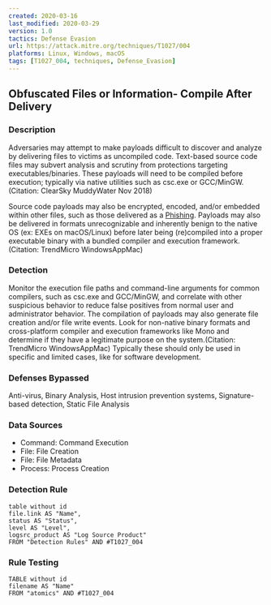```yaml
---
created: 2020-03-16
last_modified: 2020-03-29
version: 1.0
tactics: Defense Evasion
url: https://attack.mitre.org/techniques/T1027/004
platforms: Linux, Windows, macOS
tags: [T1027_004, techniques, Defense_Evasion]
---
```


## Obfuscated Files or Information- Compile After Delivery

### Description

Adversaries may attempt to make payloads difficult to discover and analyze by delivering files to victims as uncompiled code. Text-based source code files may subvert analysis and scrutiny from protections targeting executables/binaries. These payloads will need to be compiled before execution; typically via native utilities such as csc.exe or GCC/MinGW.(Citation: ClearSky MuddyWater Nov 2018)

Source code payloads may also be encrypted, encoded, and/or embedded within other files, such as those delivered as a [Phishing](https://attack.mitre.org/techniques/T1566). Payloads may also be delivered in formats unrecognizable and inherently benign to the native OS (ex: EXEs on macOS/Linux) before later being (re)compiled into a proper executable binary with a bundled compiler and execution framework.(Citation: TrendMicro WindowsAppMac)

### Detection

Monitor the execution file paths and command-line arguments for common compilers, such as csc.exe and GCC/MinGW, and correlate with other suspicious behavior to reduce false positives from normal user and administrator behavior. The compilation of payloads may also generate file creation and/or file write events. Look for non-native binary formats and cross-platform compiler and execution frameworks like Mono and determine if they have a legitimate purpose on the system.(Citation: TrendMicro WindowsAppMac) Typically these should only be used in specific and limited cases, like for software development.

### Defenses Bypassed

Anti-virus, Binary Analysis, Host intrusion prevention systems, Signature-based detection, Static File Analysis

### Data Sources

  - Command: Command Execution
  -  File: File Creation
  -  File: File Metadata
  -  Process: Process Creation
### Detection Rule

```dataview
table without id
file.link AS "Name",
status AS "Status",
level AS "Level",
logsrc_product AS "Log Source Product"
FROM "Detection Rules" AND #T1027_004
```

### Rule Testing

```dataview
TABLE without id
filename AS "Name"
FROM "atomics" AND #T1027_004
```
